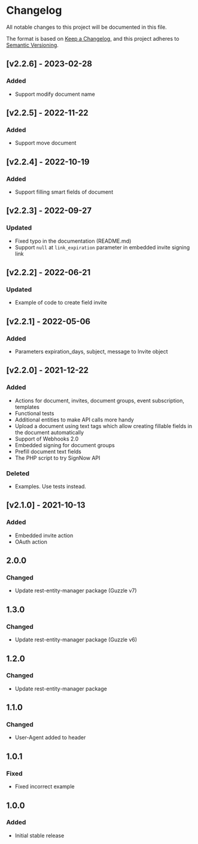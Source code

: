 # Changelog

All notable changes to this project will be documented in this file.

The format is based on [Keep a Changelog](https://keepachangelog.com/en/1.0.0/),
and this project adheres to [Semantic Versioning](https://semver.org/spec/v2.0.0.html).
## [v2.2.6] - 2023-02-28
### Added
- Support modify document name

## [v2.2.5] - 2022-11-22
### Added
- Support move document  

## [v2.2.4] - 2022-10-19
### Added
- Support filling smart fields of document  

## [v2.2.3] - 2022-09-27
### Updated
- Fixed typo in the documentation (README.md)
- Support `null` at `link_expiration` parameter in embedded invite signing link

## [v2.2.2] - 2022-06-21
### Updated
- Example of code to create field invite 

## [v2.2.1] - 2022-05-06

### Added
- Parameters expiration_days, subject, message to Invite object

## [v2.2.0] - 2021-12-22
### Added
- Actions for document, invites, document groups, event subscription, templates
- Functional tests
- Additional entities to make API calls more handy
- Upload a document using text tags which allow creating fillable fields in the document automatically
- Support of Webhooks 2.0
- Embedded signing for document groups
- Prefill document text fields
- The PHP script to try SignNow API

### Deleted
- Examples. Use tests instead.

## [v2.1.0] - 2021-10-13
### Added
- Embedded invite action
- OAuth action

## 2.0.0
### Changed
- Update rest-entity-manager package (Guzzle v7) 

## 1.3.0
### Changed
- Update rest-entity-manager package (Guzzle  v6)

## 1.2.0
### Changed
- Update rest-entity-manager package

## 1.1.0
### Changed
- User-Agent added to header

## 1.0.1
### Fixed
- Fixed incorrect example

## 1.0.0
### Added
- Initial stable release
